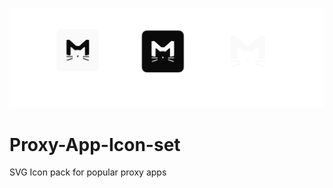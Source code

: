 <p align="center">
  <img src="https://github.com/arpicme/Proxy-App-Icon-set/blob/main/top_image.png" alt="iconset" width="600">
</p>

# Proxy-App-Icon-set
SVG Icon pack for popular proxy apps
